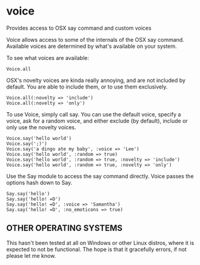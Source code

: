 voice
=====

Provides access to OSX say command and custom voices

Voice allows access to some of the internals of the OSX say command. Available voices are determined by what's available on your system.

To see what voices are available:

    Voice.all

OSX's novelty voices are kinda really annoying, and are not included by default. You are able to include them, or to use them exclusively.

    Voice.all(:novelty => 'include')
    Voice.all(:novelty => 'only')

To use Voice, simply call say. You can use the default voice, specify a voice, ask for a random voice, and either exclude (by default), include or only use the novelty voices.

    Voice.say('hello world')
    Voice.say(';)')
    Voice.say('a dingo ate my baby', :voice => 'Lee')
    Voice.say('hello world', :random => true)
    Voice.say('hello world', :random => true, :novelty => 'include')
    Voice.say('hello world', :random => true, :novelty => 'only')


Use the Say module to access the say command directly. Voice passes the options hash down to Say.


    Say.say('hello')
    Say.say('hello! =D')
    Say.say('hello! =D', :voice => 'Samantha')
    Say.say('hello! =D', :no_emoticons => true)


OTHER OPERATING SYSTEMS
-----------------------

This hasn't been tested at all on Windows or other Linux distros, where it is expected to not be functional. The hope is that it gracefully errors, if not please let me know.
